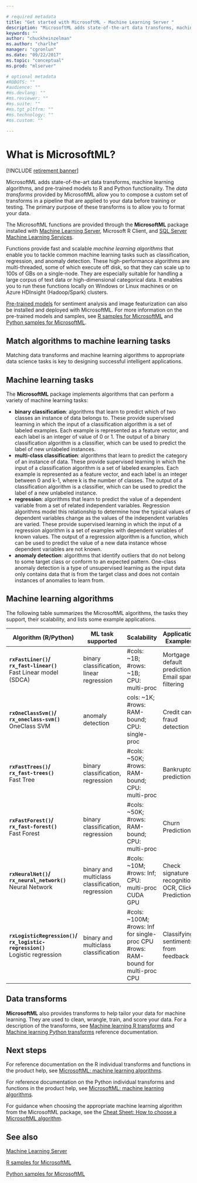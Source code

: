 ```yaml
---

# required metadata
title: "Get started with MicrosoftML - Machine Learning Server "
description: "MicrosoftML adds state-of-the-art data transforms, machine learning algorithms, and pre-trained models to R and Python functionality. The data transforms provided by MicrosoftML allow you to compose a custom set of transforms in a pipeline that are applied to your data before training or testing. The primary purpose of these transforms is to allow you to format your data. "
keywords: ""
author: "chuckheinzelman"
ms.author: "charlhe"
manager: "cgronlun"
ms.date: "09/22/2017"
ms.topic: "conceptual"
ms.prod: "mlserver"

# optional metadata
#ROBOTS: ""
#audience: ""
#ms.devlang: ""
#ms.reviewer: ""
#ms.suite: ""
#ms.tgt_pltfrm: ""
#ms.technology: ""
#ms.custom: ""

---
```


# What is MicrosoftML?

[!INCLUDE [retirement banner](~/includes/machine-learning-server-retirement.md)]

MicrosoftML adds state-of-the-art data transforms, machine learning algorithms, and pre-trained models to R and Python functionality. The *data transforms* provided by MicrosoftML allow you to compose a custom set of transforms in a pipeline that are applied to your data before training or testing. The primary purpose of these transforms is to allow you to format your data. 

The MicrosoftML functions are provided through the **MicrosoftML** package installed with [Machine Learning Server](../what-is-machine-learning-server.md), Microsoft R Client, and [SQL Server Machine Learning Services](/sql/machine-learning/sql-server-machine-learning-services).

Functions provide fast and scalable *machine learning algorithms* that enable you to tackle common machine learning tasks such as classification, regression, and anomaly detection. These high-performance algorithms are multi-threaded, some of which execute off disk, so that they can scale up to 100s of GBs on a single-node. They are especially suitable for handling a large corpus of text data or high-dimensional categorical data. It enables you to run these functions locally on Windows or Linux machines or on Azure HDInsight (Hadoop/Spark) clusters.

[Pre-trained models](../install/microsoftml-install-pretrained-models.md) for sentiment analysis and image featurization can also be installed and deployed with MicrosoftML. For more information on the pre-trained models and samples, see [R samples for MicrosoftML](sample-microsoftml.md) and [Python samples for MicrosoftML](../python/samples-microsoftml-python.md).

## Match algorithms to machine learning tasks

Matching data transforms and machine learning algorithms to appropriate data science tasks is key to designing successful intelligent applications.

## Machine learning tasks

The **MicrosoftML** package implements algorithms that can perform a variety of machine learning tasks:

- **binary classification**: algorithms that learn to predict which of two classes an instance of data belongs to. These provide supervised learning in which the input of a classification algorithm is a set of labeled examples. Each example is represented as a feature vector, and each label is an integer of value of 0 or 1. The output of a binary classification algorithm is a classifier, which can be used to predict the label of new unlabeled instances.
- **multi-class classification**: algorithms that learn to predict the category of an instance of data. These provide supervised learning in which the input of a classification algorithm is a set of labeled examples. Each example is represented as a feature vector, and each label is an integer between 0 and k-1, where k is the number of classes. The output of a classification algorithm is a classifier, which can be used to predict the label of a new unlabeled instance.
- **regression**: algorithms that learn to predict the value of a dependent variable from a set of related independent variables. Regression algorithms model this relationship to determine how the typical values of dependent variables change as the values of the independent variables are varied. These provide supervised learning in which the input of a regression algorithm is a set of examples with dependent variables of known values. The output of a regression algorithm is a function, which can be used to predict the value of a new data instance whose dependent variables are not known.
- **anomaly detection**: algorithms that identify outliers that do not belong to some target class or conform to an expected pattern. One-class anomaly detection is a type of unsupervised learning as the input data only contains data that is from the target class and does not contain instances of anomalies to learn from.

## Machine learning algorithms

The following table summarizes the MicrosoftML algorithms, the tasks they support, their scalability, and lists some example applications.

Algorithm (R/Python) | ML task supported | Scalability | Application Examples
--------- | ----------------- | ------------ | -----------
**`rxFastLiner()`/<br>`rx_fast-linear()`** <br>Fast Linear model <br>(SDCA) |  binary classification, linear regression | #cols: ~1B;<br> #rows: ~1B;<br> CPU: multi-proc | Mortgage default prediction, Email spam filtering
**`rxOneClassSvm()`/<br>`rx_oneclass-svm()`** <br>OneClass SVM | anomaly detection | cols: ~1K;<br> #rows: RAM-bound;<br> CPU: single-proc | Credit card fraud detection
**`rxFastTrees()`/<br>`rx_fast-trees()`** <br>Fast Tree | binary classification, regression | #cols: ~50K;<br> #rows: RAM-bound;<br> CPU: multi-proc | Bankruptcy prediction
**`rxFastForest()`/<br>`rx_fast-forest()`** <br>Fast Forest | binary classification, regression | #cols: ~50K;<br> #rows: RAM-bound;<br> CPU: multi-proc | Churn Prediction
**`rxNeuralNet()`/<br>`rx_neural_network()`** <br>Neural Network | binary and multiclass classification, regression | #cols: ~10M;<br> #rows: Inf;<br> CPU: multi-proc CUDA GPU | Check signature recognition, OCR, Click Prediction
**`rxLogisticRegression()`/<br>`rx_logistic-regression()`** <br>Logistic regression | binary and multiclass classification |#cols: ~100M; <br>#rows: Inf for single-proc CPU<br> #rows: RAM-bound for multi-proc CPU| Classifying sentiments from feedback

## Data transforms

**MicrosoftML** also provides transforms to help tailor your data for machine learning. They are used to clean, wrangle, train, and score your data. For a description of the transforms, see [Machine learning R transforms](/sql/machine-learning/r/ref-r-microsoftml) and [Machine learning Python transforms](/sql/machine-learning/python/reference/microsoftml/microsoftml-package#ml-transforms) reference documentation.


## Next steps

For reference documentation on the R individual transforms and functions in the product help, see [MicrosoftML: machine learning algorithms](../r-reference/microsoftml/microsoftml-package.md).

For reference documentation on the Python individual transforms and functions in the product help, see [MicrosoftML: machine learning algorithms](/sql/machine-learning/python/ref-py-microsoftml).

For guidance when choosing the appropriate machine learning algorithm from the MicrosoftML package, see the [Cheat Sheet: How to choose a MicrosoftML algorithm](how-to-choose-microsoftml-algorithms-cheatsheet.md).

## See also

[Machine Learning Server](../what-is-machine-learning-server.md)   

[R samples for MicrosoftML](sample-microsoftml.md)

[Python samples for MicrosoftML](../python/samples-microsoftml-python.md) 

